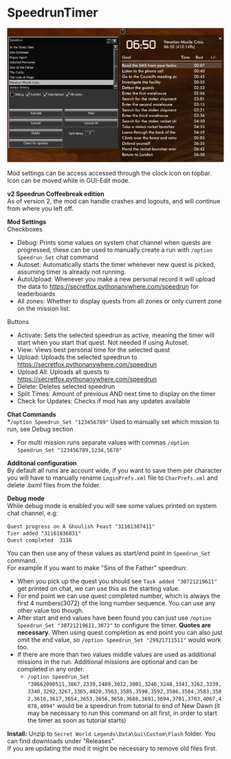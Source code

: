 # SpeedrunTimer
![alt text](https://raw.githubusercontent.com/SecretFox/SpeedrunTimer/master/Example.png "Example")  

Mod settings can be access accessed through the clock icon on topbar.  
Icon can be moved while in GUI-Edit mode.  

**v2 Speedrun Coffeebreak edition**  
As of version 2, the mod can handle crashes and logouts, and will continue from where you left off.

**Mod Settings**  
Checkboxes  
* Debug: Prints some values on system chat channel when quests are progressed, these can be used to manually create a run with `/option Speedrun_Set` chat command
* Autoset: Automatically starts the timer whenever new quest is picked, assuming timer is already not running. 
* AutoUpload: Whenever you make a new personal record it will upload the data to https://secretfox.pythonanywhere.com/speedrun for leaderboards
* All zones: Whether to display quests from all zones or only current zone on the mission list.  

Buttons  
* Activate: Sets the selected speedrun as active, meaning the timer will start when you start that quest.
Not needed if using Autoset.
* View: Views best personal time for the selected quest
* Upload: Uploads the selected speedrun to https://secretfox.pythonanywhere.com/speedrun 
* Upload All: Uploads all quests to https://secretfox.pythonanywhere.com/speedrun 
* Delete: Deletes selected speedrun
* Split Times: Amount of previous AND next time to display on the timer
* Check for Updates: Checks if mod has any updates available

	
**Chat Commands**  
*`/option Speedrun_Set "123456789"` Used to manually set which mission to run, see Debug section
  * For multi mission runs separate values with commas `/option Speedrun_Set "123456789,1234,5678"`

**Additonal configuration**  
By default all runs are account wide, if you want to save them per character you will have to manually rename `LoginPrefs.xml` file to `CharPrefs.xml` and delete .bxml files from the folder.

**Debug mode**  
While debug mode is enabled you will see some values printed on system chat channel, e.g:
```  
Quest progress on A Ghoulish Feast "31161387411"
Tier added "31161836831"
Quest completed  3116
```

You can then use any of these values as start/end point in `Speedrun_Set` command.  
For example if you want to make "Sins of the Father" speedrun:  
* When you pick up the quest you should see `Task added "30721219611"` get printed on chat, we can use this as the starting value.
* For end point we can use quest completed number, which is always the first 4 numbers(3072) of the long number sequence. You can use any other value too though.
* After start and end values have been found you can just use `/option Speedrun_Set "30721219611,3072"` to configure the timer. **Quotes are necessary.**
  When using quest completion as end point you can also just omit the end value, so `/option Speedrun_Set "29921711511"` would work too.
* If there are more than two values middle values are used as additional missions in the run. Additional missions are optional and can be completed in any order.
  * `/option Speedrun_Set "38662090511,3867,2339,2489,3012,3001,3246,3248,3341,3262,3339,3340,3292,3267,3365,4020,3563,3585,3590,3592,3586,3584,3583,3582,3616,3617,3654,3653,3656,3658,3688,3691,3694,3701,3703,4067,4078,4094"` would be a speedrun from tutorial to end of New Dawn (it may be necessary to run this command on alt first, in order to start the timer as soon as tutorial starts)  

**Install:**
Unzip to `Secret World Legends\Data\Gui\Custom\Flash` folder. You can find downloads under "Releases".  
If you are updating the mod it might be necessary to remove old files first.
